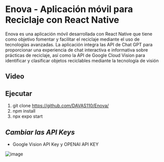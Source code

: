 # Enova - Aplicación móvil para Reciclaje con React Native

Enova es una aplicación móvil desarrollada con React Native que tiene como objetivo fomentar y facilitar el reciclaje mediante el uso de tecnologías avanzadas. La aplicación integra las API de Chat GPT para proporcionar una experiencia de chat interactiva e informativa sobre prácticas de reciclaje, así como la API de Google Cloud Vision para identificar y clasificar objetos reciclables mediante la tecnología de visión 

## Video 

## Ejecutar
   1. git clone https://github.com/DAVAS110/Enova/
   2. npm install
   3. npx expo start
      
## *Cambiar las API Keys*
   - Google Vision API Key y OPENAI API KEY

   ![image](https://github.com/user-attachments/assets/9bd26982-11bd-424a-8f3e-5c23af1769a4)

